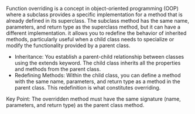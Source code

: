 Function overriding is a concept in object-oriented programming (OOP) where a subclass 
provides a specific implementation for a method that is already defined in its superclass. 
The subclass method has the same name, parameters, and return type as the superclass method, 
but it can have a different implementation. it allows you to redefine the behavior of inherited methods, 
particularly useful when a child class needs to specialize or modify the functionality provided by a parent class.

* Inheritance: You establish a parent-child relationship between classes using the extends keyword. 
The child class inherits all the properties and methods from the parent class.
* Redefining Methods: Within the child class, you can define a method with the same name, parameters, 
and return type as a method in the parent class. This redefinition is what constitutes overriding.

Key Point: The overridden method must have the same signature (name, parameters, and return type) 
as the parent class method.
